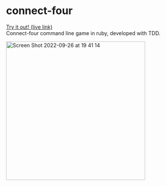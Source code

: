 # connect-four
[Try it out! (live link)](https://replit.com/@BenedictTan1/connect-four?v=1)
<br>
Connect-four command line game in ruby, developed with TDD.
<br>

<img width="379" alt="Screen Shot 2022-09-26 at 19 41 14" src="https://user-images.githubusercontent.com/89565362/192419031-84e64a32-b497-4535-90fd-9e6e32942c5b.png">

